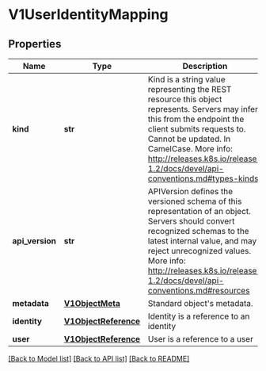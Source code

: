 # V1UserIdentityMapping

## Properties
Name | Type | Description | Notes
------------ | ------------- | ------------- | -------------
**kind** | **str** | Kind is a string value representing the REST resource this object represents. Servers may infer this from the endpoint the client submits requests to. Cannot be updated. In CamelCase. More info: http://releases.k8s.io/release-1.2/docs/devel/api-conventions.md#types-kinds | [optional] 
**api_version** | **str** | APIVersion defines the versioned schema of this representation of an object. Servers should convert recognized schemas to the latest internal value, and may reject unrecognized values. More info: http://releases.k8s.io/release-1.2/docs/devel/api-conventions.md#resources | [optional] 
**metadata** | [**V1ObjectMeta**](V1ObjectMeta.md) | Standard object&#39;s metadata. | [optional] 
**identity** | [**V1ObjectReference**](V1ObjectReference.md) | Identity is a reference to an identity | [optional] 
**user** | [**V1ObjectReference**](V1ObjectReference.md) | User is a reference to a user | [optional] 

[[Back to Model list]](../README.md#documentation-for-models) [[Back to API list]](../README.md#documentation-for-api-endpoints) [[Back to README]](../README.md)


